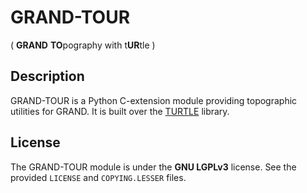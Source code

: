 # GRAND-TOUR
( **GRAND** **TO**pography with t**UR**tle )

## Description

GRAND-TOUR is a Python C-extension module providing topographic utilities for
GRAND. It is built over the [TURTLE][TURTLE] library.

[TURTLE]: https://github.com/niess/turtle

## License

The GRAND-TOUR module is under the **GNU LGPLv3** license. See the provided
`LICENSE` and `COPYING.LESSER` files.
